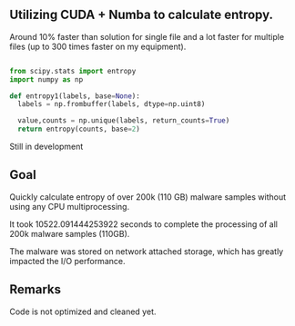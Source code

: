## Utilizing CUDA + Numba to calculate entropy.

Around 10% faster than solution for single file and a lot faster for multiple files (up to 300 times faster on my equipment). 

```python

from scipy.stats import entropy
import numpy as np

def entropy1(labels, base=None):
  labels = np.frombuffer(labels, dtype=np.uint8)

  value,counts = np.unique(labels, return_counts=True)
  return entropy(counts, base=2)

```

Still in development


## Goal

Quickly calculate entropy of over 200k (110 GB) malware samples without using any CPU multiprocessing. 

It took 10522.091444253922 seconds to complete the processing of all 200k malware samples (110GB). 

The malware was stored on network attached storage, which has greatly impacted the I/O performance. 


## Remarks

Code is not optimized and cleaned yet.